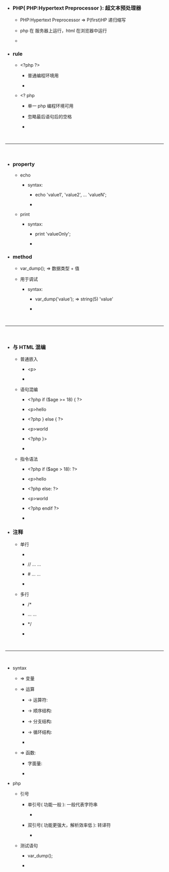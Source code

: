 * ### PHP( PHP:Hypertext Preprocessor ): 超文本预处理器

    * PHP:Hypertext Preprocessor => P(first)HP 递归缩写
    
    * php 在 服务器上运行，html 在浏览器中运行
    
    * 
    
* ### rule

    * \<?php ?> 
    
        * 普通编程环境用
        
        * 
    
    * \<? php 
    
        * 单一 php 编程环境可用 
        
        * 忽略最后语句后的空格
        
        * 
        
        

<br/>
<hr/>
<br/>



* ### property

    * echo
    
        * syntax:
         
            * echo 'value1', 'value2', ... 'valueN';
             
            * 
    
    * print
    
        * syntax:
         
            * print 'valueOnly';
             
            *  
            
* ### method

    * var_dump(); => 数据类型 + 值
    
    * 用于调试
    
        * syntax:
        
            * var_dump('value'); => string(5) 'value'
            
            *
            
            

<br/>
<hr/>
<br/>



* ### 与 HTML 混编

    * 普通嵌入
    
        * \<p><?php echo 'hello world'?></p>
        
        * 

    * 语句混编
    
        * \<?php if ($age >= 18) { ?>
         
        * \<p>hello</p>

        * \<?php } else { ?>
         
        * \<p>world</p>
        
        * \<?php }>
        
        * 

    * 指令语法
    
        * \<?php if ($age > 18): ?>
        
        * \<p>hello</p>
        
        * \<?php else: ?>
        
        * \<p>world</p>
        
        * \<?php endif ?>
        
        * 

* ### 注释

    * 单行
    
        * <?php
        
        * // ... ...
        
        * \# ... ...
        
        * 
    
    * 多行
    
        * /*
        
        * ... ...
        
        * */
        
        *



<br/>
<hr/>
<br/>



* syntax

    * => 变量
    
    * => 运算
        
        * -> 运算符: 
    
        * -> 顺序结构: 
    
        * -> 分支结构: 
    
        * -> 循环结构:
        
        *  
    
    * => 函数: 
    
        * 字面量:
        
        * 
    

* php 

    * 引号
    
        * 单引号( 功能一般 ): 一般代表字符串
        
            * 
        
        * 双引号( 功能更强大，解析效率低 ): 转译符
        
            * 
            
    * 测试语句
    
        * var_dump();
        
        * 
        












































































